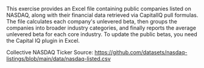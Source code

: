 
This exercise provides an Excel file containing public companies listed on NASDAQ, along with their financial data retrieved via CapitalIQ pull formulas.
The file calculates each company's unlevered beta, then groups the companies into broader industry categories, and finally reports the average unlevered beta for each core industry. To update the public betas, you need the Capital IQ plugin in Excel.

Collective NASDAQ Ticker Source:
https://github.com/datasets/nasdaq-listings/blob/main/data/nasdaq-listed.csv
